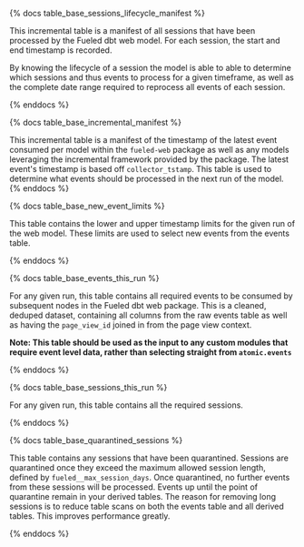 {% docs table_base_sessions_lifecycle_manifest %}

This incremental table is a manifest of all sessions that have been processed by the Fueled dbt web model. For each session, the start and end timestamp is recorded.

By knowing the lifecycle of a session the model is able to able to determine which sessions and thus events to process for a given timeframe, as well as the complete date range required to reprocess all events of each session.

{% enddocs %}

{% docs table_base_incremental_manifest %}

This incremental table is a manifest of the timestamp of the latest event consumed per model within the `fueled-web` package as well as any models leveraging the incremental framework provided by the package. The latest event's timestamp is based off `collector_tstamp`. This table is used to determine what events should be processed in the next run of the model.
{% enddocs %}

{% docs table_base_new_event_limits %}

This table contains the lower and upper timestamp limits for the given run of the web model. These limits are used to select new events from the events table.

{% enddocs %}

{% docs table_base_events_this_run %}

For any given run, this table contains all required events to be consumed by subsequent nodes in the Fueled dbt web package. This is a cleaned, deduped dataset, containing all columns from the raw events table as well as having the `page_view_id` joined in from the page view context.

**Note: This table should be used as the input to any custom modules that require event level data, rather than selecting straight from `atomic.events`**

{% enddocs %}

{% docs table_base_sessions_this_run %}

For any given run, this table contains all the required sessions.

{% enddocs %}

{% docs table_base_quarantined_sessions %}

This table contains any sessions that have been quarantined. Sessions are quarantined once they exceed the maximum allowed session length, defined by `fueled__max_session_days`.
Once quarantined, no further events from these sessions will be processed. Events up until the point of quarantine remain in your derived tables.
The reason for removing long sessions is to reduce table scans on both the events table and all derived tables. This improves performance greatly.

{% enddocs %}
